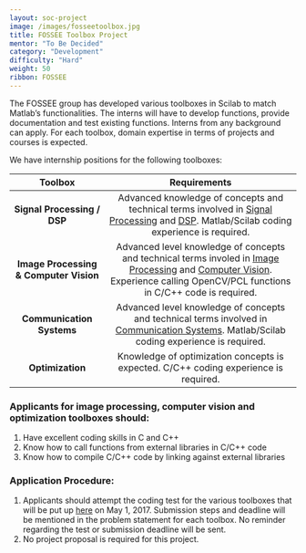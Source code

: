 ```yaml
---
layout: soc-project
image: /images/fosseetoolbox.jpg
title: FOSSEE Toolbox Project
mentor: "To Be Decided"
category: "Development"
difficulty: "Hard"
weight: 50
ribbon: FOSSEE
---
```


The FOSSEE group has developed various toolboxes in Scilab to match Matlab’s functionalities. The interns will have to develop functions, provide documentation and test existing functions. Interns from any background can apply. For each toolbox, domain expertise in terms of projects and courses is expected.

<!--break-->

We have internship positions for the following toolboxes:

| Toolbox                          | Requirements                                             |
| :------------------------------: | :------------------------------------------------------: |
| **Signal Processing / DSP**          | Advanced knowledge of concepts and technical terms involved in [Signal Processing](https://in.mathworks.com/help/signal/functionlist.html) and [DSP](https://in.mathworks.com/help/dsp/functionlist.html). Matlab/Scilab coding experience is required.|
| **Image Processing & Computer Vision** | Advanced level knowledge of concepts and technical terms involed in [Image Processing](https://in.mathworks.com/help/images/functionlist.html) and [Computer Vision](https://in.mathworks.com/help/vision/functionlist.html). Experience calling OpenCV/PCL functions in C/C++ code is required.|
| **Communication Systems** | Advanced level knowledge of concepts and technical terms involved in [Communication Systems](https://in.mathworks.com/help/comm/functionlist.html). Matlab/Scilab coding experience is required. |
| **Optimization** | Knowledge of optimization concepts is expected. C/C++ coding experience is required. |

### Applicants for image processing, computer vision and optimization toolboxes should:
1. Have excellent coding skills in C and C++
2. Know how to call functions from external libraries in C/C++ code
3. Know how to compile C/C++ code by linking against external libraries

### Application Procedure:
1. Applicants should attempt the coding test for the various toolboxes that will be put up [here](http://fossee.in/internship) on May 1, 2017. Submission steps and deadline will be mentioned in the problem statement for each toolbox. No reminder regarding the test or submission deadline will be sent.
2. No project proposal is required for this project.